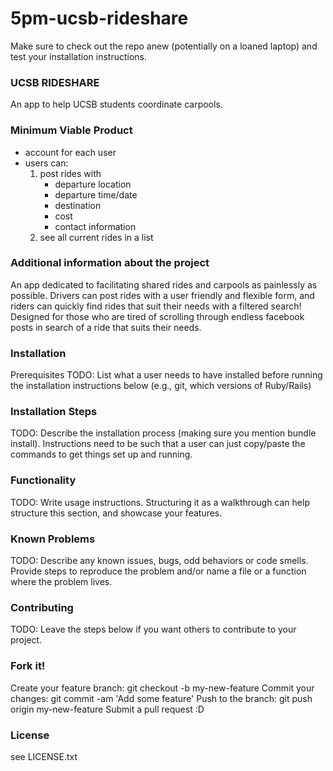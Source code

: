 # 5pm-ucsb-rideshare

Make sure to check out the repo anew (potentially on a loaned laptop) and test your installation instructions.

### UCSB RIDESHARE
An app to help UCSB students coordinate carpools. 

### Minimum Viable Product
* account for each user
* users can: 
    1. post rides with 
        * departure location
        * departure time/date
        * destination
        * cost
        * contact information     
    2. see all current rides in a list
    
### Additional information about the project
An app dedicated to facilitating shared rides and carpools as painlessly as possible. Drivers can post rides with a user friendly and flexible form, and riders can quickly find rides that suit their needs with a filtered search! Designed for those who are tired of scrolling through endless facebook posts in search of a ride that suits their needs. 

### Installation
Prerequisites
TODO: List what a user needs to have installed before running the installation instructions below (e.g., git, which versions of Ruby/Rails)

### Installation Steps
TODO: Describe the installation process (making sure you mention bundle install). Instructions need to be such that a user can just copy/paste the commands to get things set up and running.

### Functionality
TODO: Write usage instructions. Structuring it as a walkthrough can help structure this section, and showcase your features.

### Known Problems
TODO: Describe any known issues, bugs, odd behaviors or code smells. Provide steps to reproduce the problem and/or name a file or a function where the problem lives.

### Contributing
TODO: Leave the steps below if you want others to contribute to your project.

### Fork it!
Create your feature branch: git checkout -b my-new-feature
Commit your changes: git commit -am 'Add some feature'
Push to the branch: git push origin my-new-feature
Submit a pull request :D

### License
see LICENSE.txt
    
